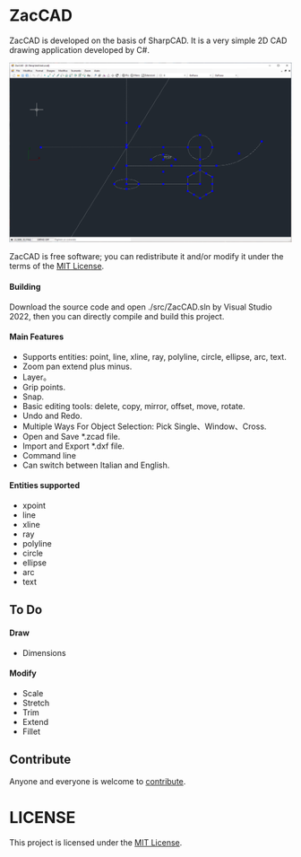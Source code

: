 # ZacCAD
ZacCAD is developed on the basis of SharpCAD. It is a very simple 2D CAD drawing application developed by C#.

![cover](doc/images/zaccad.png)

ZacCAD is free software; you can redistribute it and/or modify it under the terms of the [MIT License](https://opensource.org/licenses/MIT).


#### Building

Download the source code and open ./src/ZacCAD.sln by Visual Studio 2022, then you can directly compile and build this project.


#### Main Features

* Supports entities: point, line, xline, ray, polyline, circle, ellipse, arc, text.
* Zoom pan extend plus minus.
* Layer。
* Grip points.
* Snap.
* Basic editing tools: delete, copy, mirror, offset, move, rotate.
* Undo and Redo.
* Multiple Ways For Object Selection: Pick Single、Window、Cross.
* Open and Save *.zcad file.
* Import and Export *.dxf file.
* Command line
* Can switch between Italian and English.


#### Entities supported

* xpoint
* line
* xline
* ray
* polyline
* circle
* ellipse
* arc
* text


## To Do

#### Draw

* Dimensions


#### Modify

* Scale
* Stretch
* Trim
* Extend
* Fillet


## Contribute

Anyone and everyone is welcome to [contribute](CONTRIBUTING.md).




# LICENSE

This project is licensed under the [MIT License](LICENSE).

